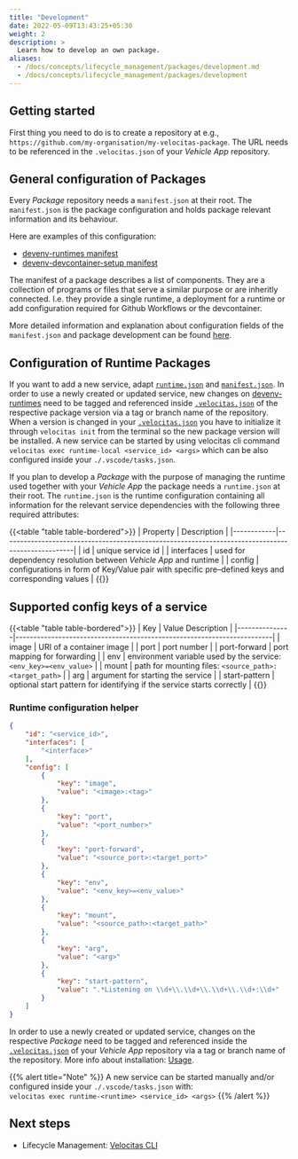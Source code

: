 ```yaml
---
title: "Development"
date: 2022-05-09T13:43:25+05:30
weight: 2
description: >
  Learn how to develop an own package.
aliases:
  - /docs/concepts/lifecycle_management/packages/development.md
  - /docs/concepts/lifecycle_management/packages/development
---
```


## Getting started

First thing you need to do is to create a repository at e.g., `https://github.com/my-organisation/my-velocitas-package`. The URL needs to be referenced in the `.velocitas.json` of your _Vehicle App_ repository.

## General configuration of Packages

Every _Package_ repository needs a `manifest.json` at their root. The `manifest.json` is the package configuration and holds package relevant information and its behaviour.

Here are examples of this configuration:

* [devenv-runtimes manifest](https://github.com/eclipse-velocitas/devenv-runtimes/blob/main/manifest.json)
* [devenv-devcontainer-setup manifest](https://github.com/eclipse-velocitas/devenv-devcontainer-setup/blob/main/manifest.json)

The manifest of a package describes a list of components. They are a collection of programs or files that serve a similar purpose or are inheritly connected. I.e. they provide a single runtime, a deployment for a runtime or add configuration required for Github Workflows or the devcontainer.
<br/>

More detailed information and explanation about configuration fields of the `manifest.json` and package development can be found [here](https://github.com/eclipse-velocitas/cli/blob/main/docs/features/PACKAGES.md).

## Configuration of Runtime Packages

 If you want to add a new service, adapt [`runtime.json`](https://github.com/eclipse-velocitas/devenv-runtimes/blob/main/runtime.json) and [`manifest.json`](https://github.com/eclipse-velocitas/devenv-runtimes/blob/main/manifest.json). In order to use a newly created or updated service, new changes on [devenv-runtimes](https://github.com/eclipse-velocitas/devenv-runtimes/tree/main) need to be tagged and referenced inside [`.velocitas.json`](https://github.com/eclipse-velocitas/vehicle-app-python-template/blob/main/.velocitas.json) of the respective package version via a tag or branch name of the repository. When a version is changed in your [`.velocitas.json`](https://github.com/eclipse-velocitas/vehicle-app-python-template/blob/main/.velocitas.json) you have to initialize it through `velocitas init` from the terminal so the new package version will be installed. A new service can be started by using velocitas cli command `velocitas exec runtime-local <service_id> <args>` which can be also configured inside your `./.vscode/tasks.json`.

If you plan to develop a _Package_ with the purpose of managing the runtime used together with your _Vehicle App_ the package needs a `runtime.json` at their root. The `runtime.json` is the runtime configuration containing all information for the relevant service dependencies with the following three required attributes:

{{<table "table table-bordered">}}
|  Property  |                                           Description                                            |
|------------|--------------------------------------------------------------------------------------------------|
| id         | unique service id                                                                                |
| interfaces | used for dependency resolution between _Vehicle App_ and runtime                                   |
| config     | configurations in form of Key/Value pair with specific pre–defined keys and corresponding values |
{{</table>}}

## Supported config keys of a service

{{<table "table table-bordered">}}
| Key           | Value Description                                                      |
|---------------|------------------------------------------------------------------------|
| image         | URI of a container image                                               |
| port          | port number                                                            |
| port-forward  | port mapping for forwarding                                            |
| env           | environment variable used by the service: `<env_key>=<env_value>`      |
| mount         | path for mounting files: `<source_path>:<target_path>`                 |
| arg           | argument for starting the service                                      |
| start-pattern | optional start pattern for identifying if the service starts correctly |
{{</table>}}

### Runtime configuration helper

```json
{
    "id": "<service_id>",
    "interfaces": [
        "<interface>"
    ],
    "config": [
        {
            "key": "image",
            "value": "<image>:<tag>"
        },
        {
            "key": "port",
            "value": "<port_number>"
        },
        {
            "key": "port-forward",
            "value": "<source_port>:<target_port>"
        },
        {
            "key": "env",
            "value": "<env_key>=<env_value>"
        },
        {
            "key": "mount",
            "value": "<source_path>:<target_path>"
        },
        {
            "key": "arg",
            "value": "<arg>"
        },
        {
            "key": "start-pattern",
            "value": ".*Listening on \\d+\\.\\d+\\.\\d+\\.\\d+:\\d+"
        }
    ]
}
```

In order to use a newly created or updated service, changes on the respective _Package_ need to be tagged and referenced inside the [`.velocitas.json`](https://github.com/eclipse-velocitas/vehicle-app-python-template/blob/main/.velocitas.json) of your _Vehicle App_ repository via a tag or branch name of the repository. More info about installation: [Usage](/docs/concepts/lifecycle_management/packages/usage/#installation).

{{% alert title="Note" %}}
A new service can be started manually and/or configured inside your `./.vscode/tasks.json` with:
</br> `velocitas exec runtime-<runtime> <service_id> <args>`
{{% /alert %}}


## Next steps

* Lifecycle Management: [Velocitas CLI](/docs/concepts/lifecycle_management/velocitas_cli/)
